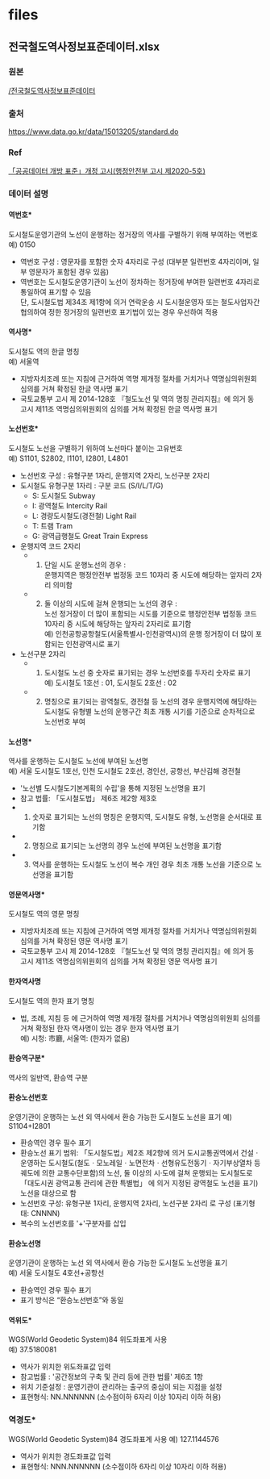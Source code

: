 # files
## 전국철도역사정보표준데이터.xlsx
### 원본
[/전국철도역사정보표준데이터](https://github.com/gnlow/files/tree/master/%EC%A0%84%EA%B5%AD%EB%8F%84%EC%8B%9C%EC%B2%A0%EB%8F%84%EC%97%AD%EC%82%AC%EC%A0%95%EB%B3%B4%ED%91%9C%EC%A4%80%EB%8D%B0%EC%9D%B4%ED%84%B0)
### 출처
https://www.data.go.kr/data/15013205/standard.do
### Ref
[「공공데이터 개방 표준」개정 고시(행정안전부 고시 제2020-5호)](https://www.mois.go.kr/frt/bbs/type001/commonSelectBoardArticle.do?bbsId=BBSMSTR_000000000016&nttId=75606)
### 데이터 설명
#### 역번호*
도시철도운영기관의 노선이 운행하는 정거장의 역사를 구별하기 위해 부여하는 역번호  
예) 0150
- 역번호 구성 :  영문자를 포함한 숫자 4자리로 구성
(대부분 일련번호 4자리이며, 일부 영문자가 포함된 경우 있음)
- 역번호는 도시철도운영기관이 노선이 정차하는 정거장에 부여한 일련번호 4자리로 통일하여 표기할 수 있음  
  단, 도시철도법 제34조 제1항에 의거 연락운송 시 도시철운영자 또는 철도사업자간 협의하여 정한 정거장의 일련번호 표기법이 있는 경우 우선하여 적용
#### 역사명*
도시철도 역의 한글 명칭  
예) 서울역
- 지방자치조례 또는 지침에 근거하여 역명 제개정 절차를 거치거나 역명심의위원회 심의를 거쳐 확정된 한글 역사명 표기
- 국토교통부 고시 제 2014-128호 『철도노선 및 역의 명칭 관리지침』에 의거 동 고시 제11조 역명심의위원회의 심의를 거쳐 확정된 한글 역사명 표기
#### 노선번호*
도시철도 노선을 구별하기 위하여 노선마다 붙이는 고유번호  
예) S1101, S2802, I1101, I2801, L4801
- 노선번호 구성 : 유형구분 1자리, 운행지역 2자리, 노선구분 2자리
- 도시철도 유형구분 1자리 : 구분 코드 (S/I/L/T/G)
  - S: 도시철도 Subway
  - I: 광역철도 Intercity Rail
  - L: 경량도시철도(경전철) Light Rail
  - T: 트램 Tram
  - G: 광역급행철도 Great Train Express
- 운행지역 코드 2자리
  - 1) 단일 시도 운행노선의 경우 :  
    운행지역은 행정안전부 법정동 코드 10자리 중 시도에 해당하는 앞자리 2자리 의미함
  - 2) 둘 이상의 시도에 걸쳐 운행되는 노선의 경우 :  
    노선 정거장이 더 많이 포함되는 시도를 기준으로 행정안전부 법정동 코드 10자리 중 시도에 해당하는 앞자리 2자리로 표기함  
    예) 인천공항공항철도(서울특별시-인천광역시)의 운행 정거장이 더 많이 포함되는 인천광역시로 표기
- 노선구분 2자리
  - 1) 도시철도 노선 중 숫자로 표기되는 경우 노선번호를 두자리 숫자로 표기  
    예) 도시철도 1호선 : 01, 도시철도 2호선 : 02
  - 2) 명칭으로 표기되는 광역철도, 경전철 등 노선의 경우 운행지역에 해당하는 도시철도 유형별 노선의 운행구간 최초 개통 시기를 기준으로 순차적으로 노선번호 부여
#### 노선명*
역사를 운행하는 도시철도 노선에 부여된 노선명  
예) 서울 도시철도 1호선, 인천 도시철도 2호선, 경인선, 공항선, 부산김해 경전철
- '노선별 도시철도기본계획의 수립'을 통해 지정된 노선명을 표기
- 참고 법률: 「도시철도법」 제6조 제2항 제3호
- 1) 숫자로 표기되는 노선의 명칭은 운행지역, 도시철도 유형, 노선명을 순서대로 표기함
- 2) 명칭으로 표기되는 노선명의 경우 노선에 부여된 노선명을 표기함
- 3) 역사를 운행하는 도시철도 노선이 복수 개인 경우 최초 개통 노선을 기준으로 노선명을 표기함
#### 영문역사명*
도시철도 역의 영문 명칭
- 지방자치조례 또는 지침에 근거하여 역명 제개정 절차를 거치거나 역명심의위원회 심의를 거쳐 확정된 영문 역사명 표기
- 국토교통부 고시 제 2014-128호 『철도노선 및 역의 명칭 관리지침』에 의거 동 고시 제11조 역명심의위원회의 심의를 거쳐 확정된 영문 역사명 표기
#### 한자역사명
도시철도 역의 한자 표기 명칭
- 법, 조례, 지침 등 에 근거하여 역명 제개정 절차를 거치거나 역명심의위원회 심의를 거쳐 확정된 한자 역사명이 있는 경우 한자 역사명 표기  
  예) 시청: 市廳, 서울역: (한자가 없음)
#### 환승역구분*
역사의  일반역, 환승역 구분
#### 환승노선번호
운영기관이 운행하는 노선 외 역사에서 환승 가능한 도시철도 노선을 표기
예) S1104+I2801
- 환승역인 경우 필수 표기
- 환승노선 표기 범위: 「도시철도법」제2조 제2항에 의거 도시교통권역에서 건설ㆍ운영하는 도시철도(철도ㆍ모노레일ㆍ노면전차ㆍ선형유도전동기ㆍ자기부상열차 등 궤도에 의한 교통수단포함)의 노선, 둘 이상의 시·도에 걸쳐 운행되는 도시철도로 「대도시권 광역교통 관리에 관한 특별법」 에 의거 지정된 광역철도 노선을 표기)노선을 대상으로 함
- 노선번호 구성:  유형구분 1자리, 운행지역 2자리, 노선구분 2자리 로 구성 (표기형태: CNNNN)
- 복수의 노선번호를 '+'구분자를 삽입
#### 환승노선명	
운영기관이 운행하는 노선 외 역사에서 환승 가능한 도시철도 노선명을 표기  
예) 서울 도시철도 4호선+공항선
- 환승역인 경우 필수 표기
- 표기 방식은 “환승노선번호”와 동일
#### 역위도*
WGS(World Geodetic System)84 위도좌표계 사용  
예) 37.5180081
- 역사가 위치한 위도좌표값 입력
- 참고법률 : '공간정보의 구축 및 관리 등에 관한 법률' 제6조 1항
- 위치 기준설정 : 운영기관이 관리하는 출구의 중심이 되는 지점을 설정
- 표현형식: NN.NNNNNN (소수점이하 6자리 이상 10자리 이하 허용)
### 역경도*
WGS(World Geodetic System)84 경도좌표계 사용
예) 127.1144576
- 역사가 위치한 경도좌표값 입력
- 표현형식: NNN.NNNNNN (소수점이하 6자리 이상 10자리 이하 허용)

